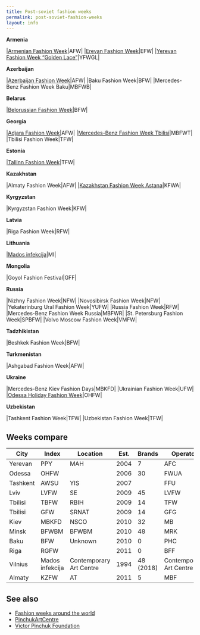 ```yaml
---
title: Post-soviet fashion weeks
permalink: post-soviet-fashion-weeks
layout: info
---
```


**Armenia**

|[Armenian Fashion Week](armenian-fashion-week)|AFW|
|[Erevan Fashion Week](yerevan-fashion-week)|EFW|
|[Yerevan Fashion Week “Golden Lace”](yerevan-fashion-week-golden-lace)|YFWGL|

**Azerbaijan**

|[Azerbaijan Fashion Week](azerbaijan-fashion-week)|AFW|
|Baku Fashion Week|BFW|
|Mercedes-Benz Fashion Week Baku|MBFWB|

**Belarus**

|[Belorussian Fashion Week](belorussian-fashion-week)|BFW|

**Georgia**

|[Adjara Fashion Week](adjara-fashion-week)|AFW|
|[Mercedes-Benz Fashion Week Tbilisi](mercedes-benz-fashion-week-tbilisi)|MBFWT|
|Tbilisi Fashion Week|TFW|

**Estonia**

|[Tallinn Fashion Week](tallinn-fashion-week)|TFW|

**Kazakhstan**

|Almaty Fashion Week|AFW|
|[Kazakhstan Fashion Week Astana](kazakhstan-fashion-week-astana)|KFWA|

**Kyrgyzstan**

|Kyrgyzstan Fashion Week|KFW|

**Latvia**

|Riga Fashion Week|RFW|


**Lithuania**

|[Mados infekcija](mados-infekcija)|MI|

**Mongolia**

|Goyol Fashion Festival|GFF|

**Russia**

|Nizhny Fashion Week|NFW|
|Novosibirsk Fashion Week|NFW|
|Yekaterinburg Ural Fashion Week|YUFW|
|Russia Fashion Week|RFW|
|Mercedes-Benz Fashion Week Russia|MBFWR|
|St. Petersburg Fashion Week|SPBFW|
|Volvo Moscow Fashion Week|VMFW|

**Tadzhikistan**

|Beshkek Fashion Week|BFW|

**Turkmenistan**

|Ashgabad Fashion Week|AFW|

**Ukraine**

|Mercedes-Benz Kiev Fashion Days|MBKFD|
|Ukrainian Fashion Week|UFW|
|[Odessa Holiday Fashion Week](odessa-holiday-fashion-week)|OHFW|

**Uzbekistan**

|Tashkent Fashion Week|TFW|
|Uzbekistan Fashion Week|TFW|


## Weeks compare

|City|Index|Location|Est.|Brands|Operator|
|-|-|-|-|-|-|
|Yerevan|PPY|MAH|2004|7|AFC|
|Odessa|OHFW||2006|30|FWUA|
|Tashkent|AWSU|YIS|2007||FFU|
|Lviv|LVFW|SE|2009|45|LVFW|
|Tbilisi|TBFW|RBIH|2009|14|TFW|
|Tbilisi|GFW|SRNAT|2009|14|GFG|
|Kiev|MBKFD|NSCO|2010|32|MB|
|Minsk|BFWBM|BFWBM|2010|48|MRK|
|Baku|BFW|Unknown|2010|0|PHC|
|Riga|RGFW||2011|0|BFF|
|Vilnius|Mados infekcija|Contemporary Art Centre|1994|48 (2018)|Contemporary Art Centre|
|Almaty|KZFW|AT|2011|5|MBF|

## See also

+ [Fashion weeks around the world](fashion-weeks-around-the-world)
+ [PinchukArtCentre](pinchukartcentre)
+ [Victor Pinchuk Foundation](victor-pinchuk-foundation)
